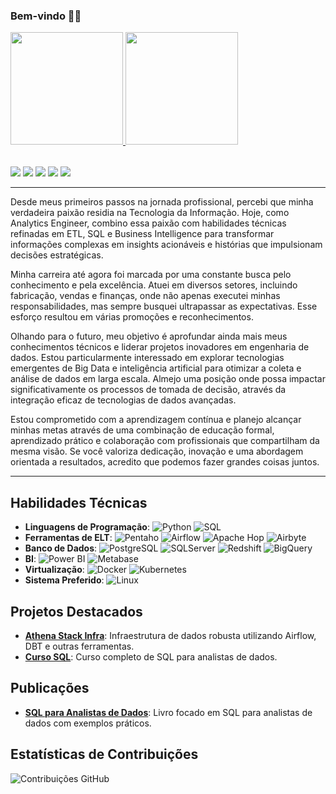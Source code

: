 ### Bem-vindo 🧙‍♂️
<table>
  <a href="https://github.com/Linhares015">
    <img height="180em" src="https://github-readme-stats.vercel.app/api?username=Linhares015&show_icons=true&theme=tokyonight&include_all_commits=true&count_private=true"/>
    <img height="180em" src="https://github-readme-stats.vercel.app/api/top-langs/?username=Linhares015&layout=compact&langs_count=6&theme=tokyonight"/>
  </a>
</table>

<div> 
  <a href="https://www.linkedin.com/in/tiago-linhares/" target="_blank"><img src="https://img.shields.io/badge/-LinkedIn-%230077B5?style=for-the-badge&logo=linkedin&logoColor=white" target="_blank"></a>
  <a href="mailto:tiagolinhares051@gmail.com"><img src="https://img.shields.io/badge/-Gmail-%23333?style=for-the-badge&logo=gmail&logoColor=white" target="_blank"></a>
  <a href="https://linhares015.github.io/" target="_blank"><img src="https://img.shields.io/badge/Blog-1A1A1A?style=for-the-badge&logo=blogger&logoColor=white" target="_blank"></a>
  <a href="https://www.amazon.com.br/dp/B0CDDFZMLD?ref_=cm_sw_r_mwn_dp_VT4QMG06XS904M6EEQ3A" target="_blank"><img src="https://img.shields.io/badge/Amazon-FF9900?style=for-the-badge&logo=amazon&logoColor=white" target="_blank"></a>
  <a href="https://www.youtube.com/channel/UCt84TdI6Em0T-Kg7C-_aDpA" target="_blank"><img src="https://img.shields.io/badge/YouTube-FF0000?style=for-the-badge&logo=youtube&logoColor=white" target="_blank"></a>
</div>

---

Desde meus primeiros passos na jornada profissional, percebi que minha verdadeira paixão residia na Tecnologia da Informação. Hoje, como Analytics Engineer, combino essa paixão com habilidades técnicas refinadas em ETL, SQL e Business Intelligence para transformar informações complexas em insights acionáveis e histórias que impulsionam decisões estratégicas.

Minha carreira até agora foi marcada por uma constante busca pelo conhecimento e pela excelência. Atuei em diversos setores, incluindo fabricação, vendas e finanças, onde não apenas executei minhas responsabilidades, mas sempre busquei ultrapassar as expectativas. Esse esforço resultou em várias promoções e reconhecimentos.

Olhando para o futuro, meu objetivo é aprofundar ainda mais meus conhecimentos técnicos e liderar projetos inovadores em engenharia de dados. Estou particularmente interessado em explorar tecnologias emergentes de Big Data e inteligência artificial para otimizar a coleta e análise de dados em larga escala. Almejo uma posição onde possa impactar significativamente os processos de tomada de decisão, através da integração eficaz de tecnologias de dados avançadas.

Estou comprometido com a aprendizagem contínua e planejo alcançar minhas metas através de uma combinação de educação formal, aprendizado prático e colaboração com profissionais que compartilham da mesma visão. Se você valoriza dedicação, inovação e uma abordagem orientada a resultados, acredito que podemos fazer grandes coisas juntos.

---

## Habilidades Técnicas
- **Linguagens de Programação**: ![Python](https://img.shields.io/badge/Python-3776AB?style=for-the-badge&logo=python&logoColor=white) ![SQL](https://img.shields.io/badge/SQL-336791?style=for-the-badge&logo=postgresql&logoColor=white)
- **Ferramentas de ELT**: ![Pentaho](https://img.shields.io/badge/Pentaho-0059C9?style=for-the-badge&logo=pentaho&logoColor=white) ![Airflow](https://img.shields.io/badge/Airflow-017CEE?style=for-the-badge&logo=apache-airflow&logoColor=white) ![Apache Hop](https://img.shields.io/badge/Apache%20Hop-EE4C2C?style=for-the-badge&logo=apache-hop&logoColor=white) ![Airbyte](https://img.shields.io/badge/Airbyte-3A77FF?style=for-the-badge&logo=airbyte&logoColor=white)
- **Banco de Dados**: ![PostgreSQL](https://img.shields.io/badge/PostgreSQL-316192?style=for-the-badge&logo=postgresql&logoColor=white) ![SQLServer](https://img.shields.io/badge/SQL%20Server-CC2927?style=for-the-badge&logo=microsoft-sql-server&logoColor=white) ![Redshift](https://img.shields.io/badge/Amazon%20Redshift-232F3E?style=for-the-badge&logo=amazon-redshift&logoColor=white) ![BigQuery](https://img.shields.io/badge/BigQuery-4285F4?style=for-the-badge&logo=google-cloud&logoColor=white)
- **BI**: ![Power BI](https://img.shields.io/badge/Power%20BI-F2C811?style=for-the-badge&logo=powerbi&logoColor=black) ![Metabase](https://img.shields.io/badge/Metabase-509EE3?style=for-the-badge&logo=metabase&logoColor=white)
- **Virtualização**: ![Docker](https://img.shields.io/badge/Docker-2496ED?style=for-the-badge&logo=docker&logoColor=white) ![Kubernetes](https://img.shields.io/badge/Kubernetes-326CE5?style=for-the-badge&logo=kubernetes&logoColor=white)
- **Sistema Preferido**: ![Linux](https://img.shields.io/badge/Linux-FCC624?style=for-the-badge&logo=linux&logoColor=black)

## Projetos Destacados
- **[Athena Stack Infra](https://github.com/Linhares015/athena_stack_infra)**: Infraestrutura de dados robusta utilizando Airflow, DBT e outras ferramentas.
- **[Curso SQL](https://github.com/Linhares015/curso_sql)**: Curso completo de SQL para analistas de dados.

## Publicações
- **[SQL para Analistas de Dados](https://www.amazon.com.br/dp/B0CDDFZMLD?ref_=cm_sw_r_mwn_dp_VT4QMG06XS904M6EEQ3A)**: Livro focado em SQL para analistas de dados com exemplos práticos.

## Estatísticas de Contribuições
![Contribuições GitHub](https://ghchart.rshah.org/Linhares015)
